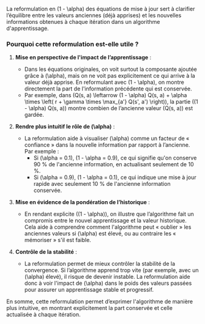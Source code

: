 

La reformulation en \(1 - \alpha\) des équations de mise à jour sert à clarifier l’équilibre entre les valeurs anciennes (déjà apprises) et les nouvelles informations obtenues à chaque itération dans un algorithme d'apprentissage.

### Pourquoi cette reformulation est-elle utile ?

1. **Mise en perspective de l'impact de l’apprentissage** :
   - Dans les équations originales, on voit surtout la composante ajoutée grâce à \(\alpha\), mais on ne voit pas explicitement ce qui arrive à la valeur déjà apprise. En reformulant avec \(1 - \alpha\), on montre directement la part de l'information précédente qui est conservée.
   - Par exemple, dans \(Q(s, a) \leftarrow (1 - \alpha) Q(s, a) + \alpha \times \left( r + \gamma \times \max_{a'} Q(s', a') \right)\), la partie \((1 - \alpha) Q(s, a)\) montre combien de l’ancienne valeur \(Q(s, a)\) est gardée.

2. **Rendre plus intuitif le rôle de \(\alpha\)** :
   - La reformulation aide à visualiser \(\alpha\) comme un facteur de « confiance » dans la nouvelle information par rapport à l’ancienne. Par exemple :
     - Si \(\alpha = 0.1\), \(1 - \alpha = 0.9\), ce qui signifie qu'on conserve 90 % de l'ancienne information, en actualisant seulement de 10 %.
     - Si \(\alpha = 0.9\), \(1 - \alpha = 0.1\), ce qui indique une mise à jour rapide avec seulement 10 % de l'ancienne information conservée.

3. **Mise en évidence de la pondération de l’historique** :
   - En rendant explicite \((1 - \alpha)\), on illustre que l’algorithme fait un compromis entre le nouvel apprentissage et la valeur historique. Cela aide à comprendre comment l'algorithme peut « oublier » les anciennes valeurs si \(\alpha\) est élevé, ou au contraire les « mémoriser » s'il est faible.

4. **Contrôle de la stabilité** :
   - La reformulation permet de mieux contrôler la stabilité de la convergence. Si l’algorithme apprend trop vite (par exemple, avec un \(\alpha\) élevé), il risque de devenir instable. La reformulation aide donc à voir l'impact de \(\alpha\) dans le poids des valeurs passées pour assurer un apprentissage stable et progressif.

En somme, cette reformulation permet d’exprimer l'algorithme de manière plus intuitive, en montrant explicitement la part conservée et celle actualisée à chaque itération.
